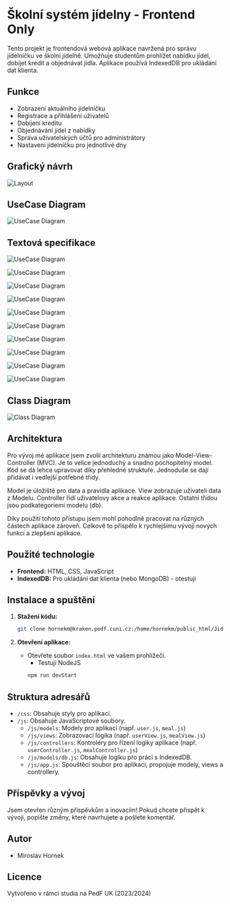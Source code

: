 # Školní systém jídelny - Frontend Only

Tento projekt je frontendová webová aplikace navržená pro správu jídelníčku ve školní jídelně. Umožňuje studentům prohlížet nabídku jídel, dobíjet kredit a objednávat jídla. Aplikace používá IndexedDB pro ukládání dat klienta.

## Funkce

- Zobrazení aktuálního jídelníčku
- Registrace a přihlášení uživatelů
- Dobíjení kreditu
- Objednávání jídel z nabídky
- Správa uživatelských účtů pro administrátory
- Nastavení jídelníčku pro jednotlivé dny

## Grafický návrh

![Layout](/img/layout.gif)

## UseCase Diagram

![UseCase Diagram](/img/usecase.svg)

## Textová specifikace

![UseCase Diagram](/img/ucs/USc-1.png)

![UseCase Diagram](/img/ucs/USc-2.png)

![UseCase Diagram](/img/ucs/USc-3.png)

![UseCase Diagram](/img/ucs/USc-4.png)

![UseCase Diagram](/img/ucs/USc-5.png)

![UseCase Diagram](/img/ucs/USc-6.png)

![UseCase Diagram](/img/ucs/USc-7.png)

![UseCase Diagram](/img/ucs/USc-8.png)

![UseCase Diagram](/img/ucs/USc-9.png)

![UseCase Diagram](/img/ucs/USc-10.png)

## Class Diagram

![Class Diagram](/img/class.svg)

## Architektura

Pro vývoj mé aplikace jsem zvolil architekturu známou jako Model-View-Controller (MVC). Je to velice jednoduchý a snadno pochopitelný model. Kód se dá lehce upravovat díky přehledné struktuře. Jednoduše se dají přidávat i vedlejší potřebné třídy.

Model je úložiště pro data a pravidla aplikace.
View zobrazuje uživateli data z Modelu.
Controller řídí uživatelovy akce a reakce aplikace.
Ostatní třídou jsou podkategoriemi modelu (db).

Díky použití tohoto přístupu jsem mohl pohodlně pracovat na různých částech aplikace zároveň. Celkově to přispělo k rychlejšímu vývoji nových funkcí a zlepšení aplikace.

## Použité technologie

- **Frontend:** HTML, CSS, JavaScript
- **IndexedDB:** Pro ukládání dat klienta (nebo MongoDB) - otestuji

## Instalace a spuštění

1. **Stažení kódu:**
   ```bash
   git clone hornekm@kraken.pedf.cuni.cz:/home/hornekm/public_html/Jidelna.git
   ```

2. **Otevření aplikace:**
   - Otevřete soubor `index.html` ve vašem prohlížeči.
      - Testuji NodeJS
      ```bash
      npm run devStart
      ```

## Struktura adresářů

- `/css`: Obsahuje styly pro aplikaci.
- `/js`: Obsahuje JavaScriptové soubory.
    - `/js/models`: Modely pro aplikaci (např. `user.js`, `meal.js`)
    - `/js/views`: Zobrazovací logika (např. `userView.js`, `mealView.js`)
    - `/js/controllers`: Kontroléry pro řízení logiky aplikace (např. `userController.js`, `mealController.js`)
    - `/js/models/db.js`: Obsahuje logiku pro práci s IndexedDB.
    - `/js/app.js`: Spouštěcí soubor pro aplikaci, propojuje modely, views a controllery.


## Příspěvky a vývoj

Jsem otevřen různým příspěvkům a inovacím! Pokud chcete přispět k vývoji, popište změny, které navrhujete a pošlete komentář.

## Autor

- Miroslav Hornek

## Licence

Vytvořeno v rámci studia na PedF UK (2023/2024)

